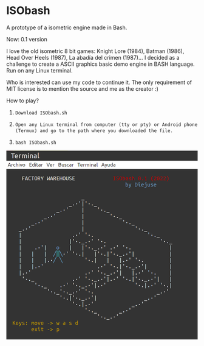 # ISObash
A prototype of a isometric engine made in Bash.

Now: 0.1 version

I love the old isometric 8 bit games: Knight Lore (1984), Batman (1986), Head Over Heels (1987), La abadía del crimen (1987)... 
I decided as a challenge to create a ASCII graphics basic demo engine in BASH language. Run on any Linux terminal.

Who is interested can use my code to continue it. The only requirement of MIT license is to mention the source and me as the creator :)

How to play?

1.     Download ISObash.sh
3.     Open any Linux terminal from computer (tty or pty) or Android phone (Termux) and go to the path where you downloaded the file.
4.     bash ISObash.sh

![alt text](https://github.com/diejuse/ISObash/blob/bf19f9f80e8f9c002fb8d8bdca2ed4af96229742/isoBash.png)
